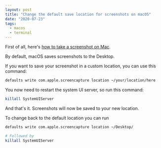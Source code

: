 ```yaml
---
layout: post
title: "Change the default save location for screenshots on macOS"
date: "2020-07-23"
tags:
  - macos
  - terminal
---
```


First of all, here's [how to take a screenshot on Mac](https://support.apple.com/en-gb/HT201361).

By default, macOS saves screenshots to the Desktop.

If you want to save your screenshot in a custom location, you can use this command:

```bash
defaults write com.apple.screencapture location ~/your/location/here
```

You now need to restart the system UI server, so run this command:

```bash
killall SystemUIServer
```

And that's it. Screenshots will now be saved to your new location.

To change back to the default location you can run

```bash
defaults write com.apple.screencapture location ~/Desktop/

# Followed by
killall SystemUIServer
```
